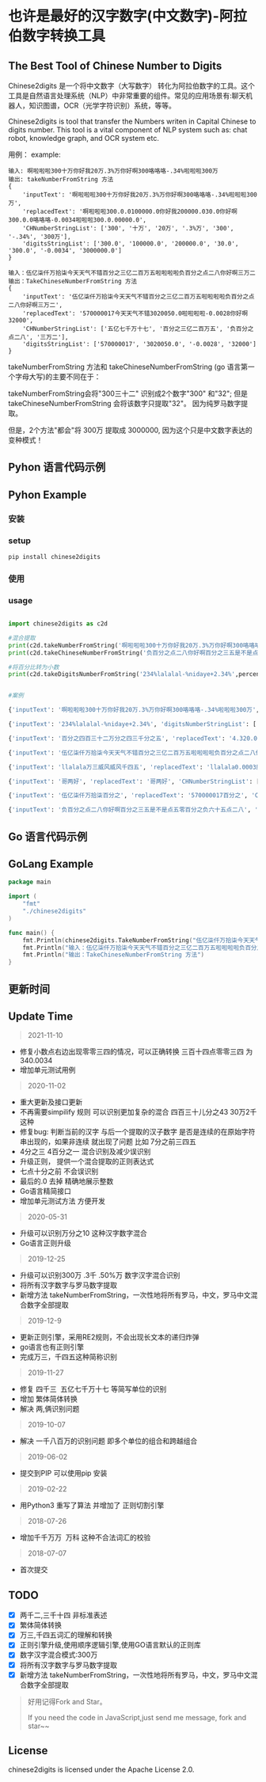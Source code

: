 # 也许是最好的汉字数字(中文数字)-阿拉伯数字转换工具

## The Best Tool of Chinese Number to Digits 

Chinese2digits 是一个将中文数字（大写数字） 转化为阿拉伯数字的工具。这个工具是自然语言处理系统（NLP）中非常重要的组件。常见的应用场景有:聊天机器人，知识图谱，OCR（光学字符识别）系统，等等。

Chinese2digits is tool that transfer the Numbers writen in Capital Chinese to digits number. This tool is a vital component of NLP system such as: chat robot, knowledge graph, and OCR system etc.




用例：
example:
```
输入: 啊啦啦啦300十万你好我20万.3%万你好啊300咯咯咯-.34%啦啦啦300万
输出: takeNumberFromString 方法
{
	'inputText': '啊啦啦啦300十万你好我20万.3%万你好啊300咯咯咯-.34%啦啦啦300万', 
	'replacedText': '啊啦啦啦300.0.0100000.0你好我200000.030.0你好啊300.0.0咯咯咯-0.0034啦啦啦300.0.00000.0', 
	'CHNumberStringList': ['300', '十万', '20万', '.3%万', '300', '-.34%', '300万'], 
	'digitsStringList': ['300.0', '100000.0', '200000.0', '30.0', '300.0', '-0.0034', '3000000.0']
}

输入：伍亿柒仟万拾柒今天天气不错百分之三亿二百万五啦啦啦啦负百分之点二八你好啊三万二
输出：TakeChineseNumberFromString 方法
{
    'inputText': '伍亿柒仟万拾柒今天天气不错百分之三亿二百万五啦啦啦啦负百分之点二八你好啊三万二',
    'replacedText': '570000017今天天气不错3020050.0啦啦啦啦-0.0028你好啊32000',
    'CHNumberStringList': ['五亿七千万十七', '百分之三亿二百万五', '负百分之点二八', '三万二'],
    'digitsStringList': ['570000017', '3020050.0', '-0.0028', '32000']
}
```

takeNumberFromString 方法和 takeChineseNumberFromString (go 语言第一个字母大写)的主要不同在于：

takeNumberFromString会将"300三十二" 识别成2个数字"300" 和"32"; 但是 takeChineseNumberFromString 会将该数字只提取"32"。 因为纯罗马数字提取。

但是，2个方法"都会"将 300万 提取成 3000000, 因为这个只是中文数字表达的变种模式！


## Pyhon 语言代码示例
## Pyhon Example

### 安装
### setup

``` python
pip install chinese2digits
```

### 使用
### usage
``` python

import chinese2digits as c2d

#混合提取
print(c2d.takeNumberFromString('啊啦啦啦300十万你好我20万.3%万你好啊300咯咯咯-.34%啦啦啦300万'))
print(c2d.takeChineseNumberFromString('负百分之点二八你好啊百分之三五是不是点伍零百分之负六十五点二八'))

#将百分比转为小数
print(c2d.takeDigitsNumberFromString('234%lalalal-%nidaye+2.34%',percentConvert=True))


#案例

{'inputText': '啊啦啦啦300十万你好我20万.3%万你好啊300咯咯咯-.34%啦啦啦300万', 'replacedText': '啊啦啦啦300.0.0100000.0你好我200000.030.0你好啊300.0.0咯咯咯-0.0034啦啦啦300.0.00000.0', 'CHNumberStringList': ['300', '十万', '20万', '.3%万', '300', '-.34%', '300万'], 'digitsStringList': ['300.0', '100000.0', '200000.0', '30.0', '300.0', '-0.0034', '3000000.0']}

{'inputText': '234%lalalal-%nidaye+2.34%', 'digitsNumberStringList': ['2.34', '0.0234']}

{'inputText': '百分之四百三十二万分之四三千分之五', 'replacedText': '4.320.00430.005', 'CHNumberStringList': ['百分之四百三十二', '万分之四三', '千分之五'], 'digitsStringList': ['4.32', '0.0043', '0.005']}

{'inputText': '伍亿柒仟万拾柒今天天气不错百分之三亿二百万五啦啦啦啦负百分之点二八你好啊三万二', 'replacedText': '570000017今天天气不错3020050.0啦啦啦啦-0.0028你好啊32000', 'CHNumberStringList': ['五亿七千万十七', '百分之三亿二百万五', '负百分之点二八', '三万二'], 'digitsStringList': ['570000017', '3020050.0', '-0.0028', '32000']}

{'inputText': 'llalala万三威风威风千四五', 'replacedText': 'llalala0.0003威风威风0.045', 'CHNumberStringList': ['万三', '千四五'], 'digitsStringList': ['0.0003', '0.045']}

{'inputText': '哥两好', 'replacedText': '哥两好', 'CHNumberStringList': [], 'digitsStringList': []}

{'inputText': '伍亿柒仟万拾柒百分之', 'replacedText': '570000017百分之', 'CHNumberStringList': ['五亿七千万十七'], 'digitsStringList': ['570000017']}

{'inputText': '负百分之点二八你好啊百分之三五是不是点五零百分之负六十五点二八', 'replacedText': '-0.0028你好啊0.35是不是0.50-0.6528', 'CHNumberStringList': ['负百分之点二八', '百分之三五', '点五零', '百分之负六十五点二八'], 'digitsStringList': ['-0.0028', '0.35', '0.50', '-0.6528']}

```

## Go 语言代码示例
## GoLang Example

``` go
package main

import (
	"fmt"
	"./chinese2digits"
)

func main() {
	fmt.Println(chinese2digits.TakeNumberFromString("伍亿柒仟万拾柒今天天气不错百分之三亿二百万五啦啦啦啦负百分之点二八你好啊三万二"))
	fmt.Println("输入：伍亿柒仟万拾柒今天天气不错百分之三亿二百万五啦啦啦啦负百分之点二八你好啊三万二")
	fmt.Println("输出：TakeChineseNumberFromString 方法")
}

```


## 更新时间
## Update Time
>2021-11-10
* 修复小数点右边出现零零三四的情况，可以正确转换 三百十四点零零三四  为 340.0034
* 增加单元测试用例

>2020-11-02
* 重大更新及接口更新
* 不再需要simpilify 规则 可以识别更加复杂的混合 四百三十儿分之43    30万2千这种
* 修复bug: 判断当前的汉字 与后一个提取的汉子数字 是否是连续的在原始字符串出现的，如果非连续 就出现了问题 比如  7分之前三四五
* 4分之三 4百分之一 混合识别及减少误识别
* 升级正则， 提供一个混合提取的正则表达式
* 七点十分之前  不会误识别 
* 最后的.0 去掉  精确地展示整数
* Go语言精简接口
* 增加单元测试方法 方便开发



>2020-05-31
* 升级可以识别万分之10 这种汉字数字混合
* Go语言正则升级

> 2019-12-25
* 升级可以识别300万 .3千 .50%万 数字汉字混合识别
* 将所有汉字数字与罗马数字提取
* 新增方法 takeNumberFromString，一次性地将所有罗马，中文，罗马中文混合数字全部提取

> 2019-12-9
* 更新正则引擎，采用RE2规则，不会出现长文本的递归炸弹
* go语言也有正则引擎
* 完成万三，千四五这种简称识别

> 2019-11-27
* 修复 四千三  五亿七千万十七 等简写单位的识别
* 增加 繁体简体转换
* 解决 两,俩识别问题

> 2019-10-07
* 解决 一千八百万的识别问题 即多个单位的组合和跨越组合

> 2019-06-02
* 提交到PIP 可以使用pip 安装

> 2019-02-22
* 用Python3 重写了算法 并增加了 正则切割引擎

> 2018-07-26
* 增加千千万万  万科 这种不合法词汇的校验

> 2018-07-07
* 首次提交

## TODO
- [x] 两千二,三千十四  非标准表述
- [x] 繁体简体转换
- [x] 万三,千四五词汇的理解和转换
- [x] 正则引擎升级,使用顺序逻辑引擎,使用GO语言默认的正则库
- [x] 数字汉字混合模式:300万
- [x] 将所有汉字数字与罗马数字提取
- [x] 新增方法 takeNumberFromString，一次性地将所有罗马，中文，罗马中文混合数字全部提取

> 好用记得Fork and Star。
>
> If you need the code in JavaScript,just send me message, fork and star~~



## License
chinese2digits is licensed under the Apache License 2.0.



